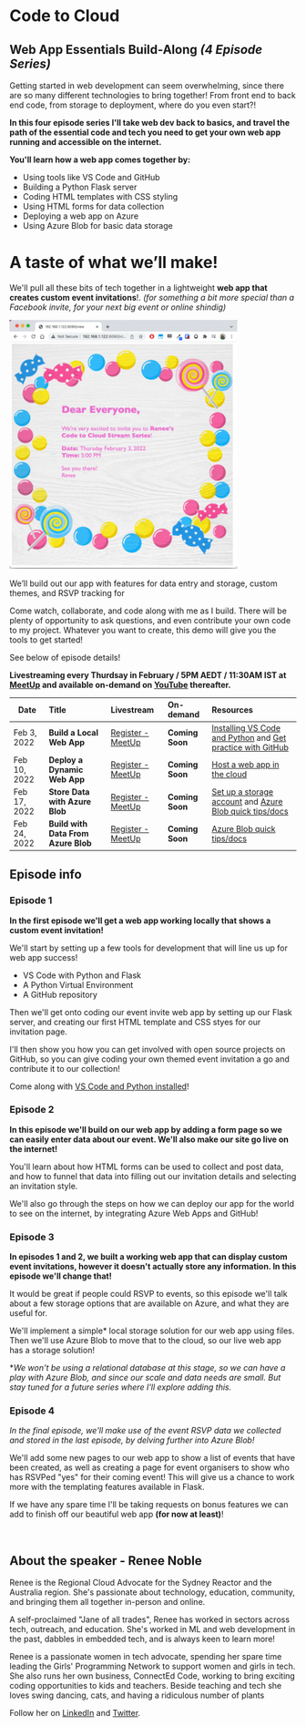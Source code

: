 # Code to Cloud
## Web App Essentials Build-Along *(4 Episode Series)*

Getting started in web development can seem overwhelming, since there are so many different technologies to bring together! From front end to back end code, from storage to deployment, where do you even start?! 

**In this four episode series I'll take web dev back to basics, and travel the path of the essential code and tech you need to get your own web app running and accessible on the internet.**

**You'll learn how a web app comes together by:**
- Using tools like VS Code and GitHub
- Building a Python Flask server
- Coding HTML templates with CSS styling
- Using HTML forms for data collection
- Deploying a web app on Azure
- Using Azure Blob for basic data storage 


# A taste of what we’ll make!

We'll pull all these bits of tech together in a lightweight **web app that creates custom event invitations**!. 
*(for something a bit more special than a Facebook invite, for your next big event or online shindig)*

<img src="img/invite-demo.png" alt="Children's Birthday Party themed invitation, inviting everyone to attend the Code to Cloud Stream series, starting February 3rd and 5PM (AEDT)" width="400"/>

We’ll build out our app with features for data entry and storage, custom themes, and RSVP tracking for  

Come watch, collaborate, and code along with me as I build. There will be plenty of opportunity to ask questions, and even contribute your own code to my project. 
Whatever you want to create, this demo will give you the tools to get started!

See below of episode details!





**Livestreaming every Thurdsay in February / 5PM AEDT / 11:30AM IST at [MeetUp](https://www.meetup.com/en-AU/Microsoft-Reactor-Sydney/) and available on-demand on [YouTube](https://www.youtube.com/channel/UCkm6luGCS3hD25jcEhvRMIA) thereafter.**


 Date | Title | Livestream | On-demand |Resources
---       | :---   | :--- | :--- | :---
Feb 3, 2022 | **Build a Local Web App**                   |  [Register - MeetUp](https://www.meetup.com/Microsoft-Reactor-Sydney/events/283188302/)     | **Coming Soon** | [Installing VS Code and Python](https://aka.ms/pythoninstallvscode) and [Get practice with GitHub](https://aka.ms/introtogithubep1) 
Feb 10, 2022 | **Deploy a Dynamic Web App**                 |  [Register - MeetUp](https://www.meetup.com/Microsoft-Reactor-Sydney/events/283367144/)     | **Coming Soon** | [Host a web app in the cloud](https://aka.ms/Hostawebapp)
Feb 17, 2022 | **Store Data with Azure Blob**                   |  [Register - MeetUp](https://www.meetup.com/Microsoft-Reactor-Sydney/events/283388546/)     | **Coming Soon** | [Set up a storage account](https://aka.ms/createazurestorageaccount) and [Azure Blob quick tips/docs](https://aka.ms/quickstartblobs)
Feb 24, 2022 | **Build with Data From Azure Blob**                  |  [Register - MeetUp](https://www.meetup.com/Microsoft-Reactor-Sydney/events/283388652/)     | **Coming Soon** | [Azure Blob quick tips/docs](https://aka.ms/quickstartblobspython)

## Episode info

### Episode 1
**In the first episode we'll get a web app working locally that shows a custom event invitation!**

We'll start by setting up a few tools for development that will line us up for web app success!

- VS Code with Python and Flask
- A Python Virtual Environment
- A GitHub repository

Then we'll get onto coding our event invite web app by setting up our Flask server, and creating our first HTML template and CSS styes for our invitation page.

I'll then show you how you can get involved with open source projects on GitHub, so you can give coding your own themed event invitation a go and contribute it to our collection!

Come along with [VS Code and Python installed](https://aka.ms/pythoninstallvscode)!

### Episode 2
**In this episode we'll build on our web app by adding a form page so we can easily enter data about our event.  We'll also make our site go live on the internet!**

You'll learn about how HTML forms can be used to collect and post data, and how to funnel that data into filling out our invitation details and selecting an invitation style.

We'll also go through the steps on how we can deploy our app for the world to see on the internet, by integrating Azure Web Apps and GitHub!

### Episode 3
**In episodes 1 and 2, we built a working web app that can display custom event invitations, however it doesn't actually store any information. In  this episode we'll change that!**

It would be great if people could RSVP to events, so this episode we'll talk about a few storage options that are available on Azure, and what they are useful for. 

We'll implement a simple* local storage solution for our web app using files. Then we'll use Azure Blob to move that to the cloud, so our live web app has a storage solution!

**We won't be using a relational database at this stage, so we can have a play with Azure Blob, and since our scale and data needs are small. But stay tuned for a future series where I'll explore adding this.*

### Episode 4
*In the final episode, we'll make use of the event RSVP data we collected and stored in the last episode, by delving further into Azure Blob!*

We'll add some new pages to our web app to show a list of events that have been created, as well as creating a page for event organisers to show who has RSVPed "yes" for their coming event! This will give us a chance to work more with the templating features available in Flask.

If we have any spare time I'll be taking requests on bonus features we can add to finish off our beautiful web app **(for now at least)**!

<br>

## About the speaker - Renee Noble

Renee is the Regional Cloud Advocate for the Sydney Reactor and the Australia region. She's passionate about technology, education, community, and bringing them all together in-person and online.

A self-proclaimed "Jane of all trades", Renee has worked in sectors across tech, outreach, and education. She's worked in ML and web development in the past, dabbles in embedded tech, and is always keen to learn more!

Renee is a passionate women in tech advocate, spending her spare time leading the Girls' Programming Network to support women and girls in tech. She also runs her own business, ConnectEd Code, working to bring exciting coding opportunities to kids and teachers. Beside teaching and tech she loves swing dancing, cats, and having a ridiculous number of plants

Follow her on [LinkedIn](https://www.linkedin.com/in/renee-noble-48a37159/) and [Twitter](https://twitter.com/noble_renee).